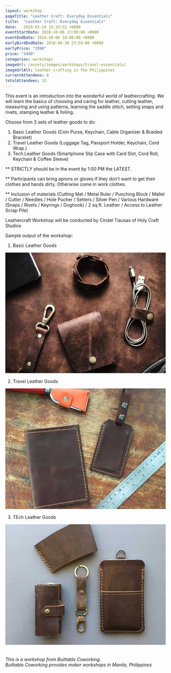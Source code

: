 ```yaml
---
layout: workshop
pageTitle: "Leather Craft: Everyday Essentials"
title:  "Leather Craft: Everyday Essentials"
date:   2018-03-24 15:33:52 +0800
eventStartDate: 2018-10-06 13:00:00 +0800
eventEndDate: 2018-10-06 18:00:00 +0800
earlyBirdEndDate: 2018-09-26 23:59:00 +0800
earlyPrice: "2990"
price: "3490"
categories: workshops
imageUrl: /assets/images/workshops/travel-essentials/
imageUrlAlt: leather crafting in the Philippines
currentAttendees: 0
totalAttendees: 15
---
```


This event is an introduction into the wonderful world of leathercrafting. We will learn the basics of choosing and caring for leather, cutting leather, measuring and using patterns, learning the saddle stitch, setting snaps and rivets, stamping leather & foiling.

Choose from 3 sets of leather goods to do:
1. Basic Leather Goods (Coin Purse, Keychain, Cable Organizer & Braided Bracelet)
2. Travel Leather Goods (Luggage Tag, Passport Holder, Keychain, Cord Wrap.)
3. Tech Leather Goods (Smartphone Slip Case with Card Slot, Cord Roll, Keychain & Coffee Sleeve)

** STRICTLY should be in the event by 1:00 PM the LATEST.

** Participants can bring aprons or gloves if they don't want to get their clothes and hands dirty. Otherwise come in work clothes.

** Inclusion of materials (Cutting Mat / Metal Ruler / Punching Block / Mallet / Cutter / Needles / Hole Pucher / Setters / Silver Pen / Various Hardware (Snaps / Rivets / Keyrings / Doghook) / 2 sq.ft. Leather / Access to Leather Scrap Pile)

Leathercraft Workshop will be conducted by
Cindel Tiausas of Holy Craft Studios


Sample output of the workshop:

1. Basic Leather Goods

![handmade leathercraft](/assets/images/workshops/travel-essentials/Basic-Leather-Essentials.jpg "handmade leathercraft")

2. Travel Leather Goods

![handmade leathercraft](/assets/images/workshops/travel-essentials/Travel-Essentials.jpg "handmade leathercraft")

3. TEch Leather Goods

![handmade leathercraft](/assets/images/workshops/travel-essentials/travel-essential-3.jpg "handmade leathercraft")
<br>
<br>
<br>
*This is a  workshop from Builtable Coworking.*
<br>
*Builtable Coworking provides maker workshops in Manila, Philippines* 

